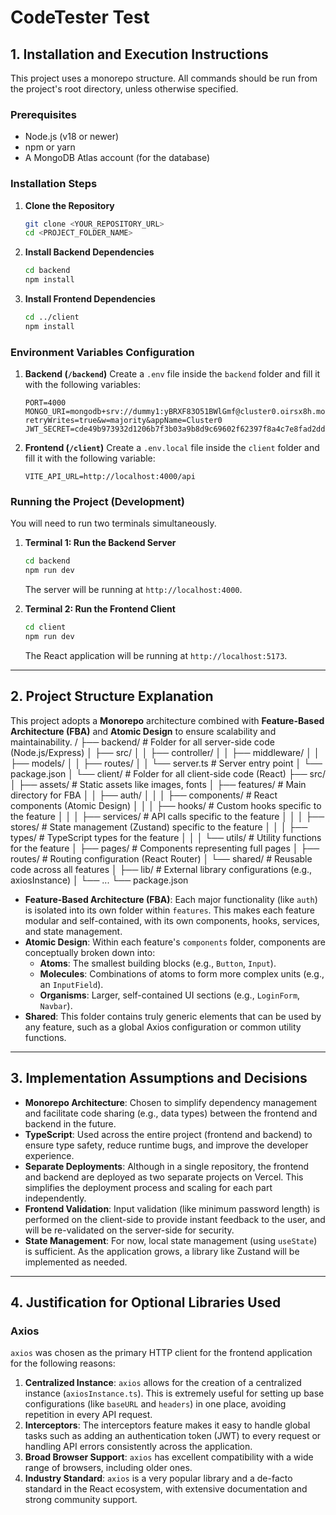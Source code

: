 # CodeTester Test


## 1. Installation and Execution Instructions

This project uses a monorepo structure. All commands should be run from the project's root directory, unless otherwise specified.

### Prerequisites
- Node.js (v18 or newer)
- npm or yarn
- A MongoDB Atlas account (for the database)

### Installation Steps

1.  **Clone the Repository**
    ```bash
    git clone <YOUR_REPOSITORY_URL>
    cd <PROJECT_FOLDER_NAME>
    ```

2.  **Install Backend Dependencies**
    ```bash
    cd backend
    npm install
    ```

3.  **Install Frontend Dependencies**
    ```bash
    cd ../client
    npm install
    ```

### Environment Variables Configuration

1.  **Backend (`/backend`)**
    Create a `.env` file inside the `backend` folder and fill it with the following variables:
    ```env
    PORT=4000
    MONGO_URI=mongodb+srv://dummy1:yBRXF83O51BWlGmf@cluster0.oirsx8h.mongodb.net/?retryWrites=true&w=majority&appName=Cluster0
    JWT_SECRET=cde49b973932d1206b7f3b03a9b8d9c69602f62397f8a4c7e8fad2dd1d891ca7
    ```

2.  **Frontend (`/client`)**
    Create a `.env.local` file inside the `client` folder and fill it with the following variable:
    ```env
    VITE_API_URL=http://localhost:4000/api
    ```

### Running the Project (Development)

You will need to run two terminals simultaneously.

1.  **Terminal 1: Run the Backend Server**
    ```bash
    cd backend
    npm run dev
    ```
    The server will be running at `http://localhost:4000`.

2.  **Terminal 2: Run the Frontend Client**
    ```bash
    cd client
    npm run dev
    ```
    The React application will be running at `http://localhost:5173`.

---

## 2. Project Structure Explanation

This project adopts a **Monorepo** architecture combined with **Feature-Based Architecture (FBA)** and **Atomic Design** to ensure scalability and maintainability.
/
├── backend/        # Folder for all server-side code (Node.js/Express)
│   ├── src/
│   │   ├── controller/
│   │   ├── middleware/
│   │   ├── models/
│   │   ├── routes/
│   │   └── server.ts   # Server entry point
│   └── package.json
│
└── client/         # Folder for all client-side code (React)
├── src/
│   ├── assets/     # Static assets like images, fonts
│   ├── features/   # Main directory for FBA
│   │   ├── auth/
│   │   │   ├── components/ # React components (Atomic Design)
│   │   │   ├── hooks/      # Custom hooks specific to the feature
│   │   │   ├── services/   # API calls specific to the feature
│   │   │   ├── stores/     # State management (Zustand) specific to the feature
│   │   │   ├── types/      # TypeScript types for the feature
│   │   │   └── utils/      # Utility functions for the feature
│   ├── pages/      # Components representing full pages
│   ├── routes/     # Routing configuration (React Router)
│   └── shared/     # Reusable code across all features
│       ├── lib/      # External library configurations (e.g., axiosInstance)
│       └── ...
└── package.json


-   **Feature-Based Architecture (FBA)**: Each major functionality (like `auth`) is isolated into its own folder within `features`. This makes each feature modular and self-contained, with its own components, hooks, services, and state management.
-   **Atomic Design**: Within each feature's `components` folder, components are conceptually broken down into:
    -   **Atoms**: The smallest building blocks (e.g., `Button`, `Input`).
    -   **Molecules**: Combinations of atoms to form more complex units (e.g., an `InputField`).
    -   **Organisms**: Larger, self-contained UI sections (e.g., `LoginForm`, `Navbar`).
-   **Shared**: This folder contains truly generic elements that can be used by any feature, such as a global Axios configuration or common utility functions.

---

## 3. Implementation Assumptions and Decisions

-   **Monorepo Architecture**: Chosen to simplify dependency management and facilitate code sharing (e.g., data types) between the frontend and backend in the future.
-   **TypeScript**: Used across the entire project (frontend and backend) to ensure type safety, reduce runtime bugs, and improve the developer experience.
-   **Separate Deployments**: Although in a single repository, the frontend and backend are deployed as two separate projects on Vercel. This simplifies the deployment process and scaling for each part independently.
-   **Frontend Validation**: Input validation (like minimum password length) is performed on the client-side to provide instant feedback to the user, and will be re-validated on the server-side for security.
-   **State Management**: For now, local state management (using `useState`) is sufficient. As the application grows, a library like Zustand will be implemented as needed.

---

## 4. Justification for Optional Libraries Used

### Axios

`axios` was chosen as the primary HTTP client for the frontend application for the following reasons:

1.  **Centralized Instance**: `axios` allows for the creation of a centralized instance (`axiosInstance.ts`). This is extremely useful for setting up base configurations (like `baseURL` and `headers`) in one place, avoiding repetition in every API request.
2.  **Interceptors**: The interceptors feature makes it easy to handle global tasks such as adding an authentication token (JWT) to every request or handling API errors consistently across the application.
3.  **Broad Browser Support**: `axios` has excellent compatibility with a wide range of browsers, including older ones.
4.  **Industry Standard**: `axios` is a very popular library and a de-facto standard in the React ecosystem, with extensive documentation and strong community support.

